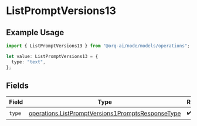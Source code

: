 # ListPromptVersions13

## Example Usage

```typescript
import { ListPromptVersions13 } from "@orq-ai/node/models/operations";

let value: ListPromptVersions13 = {
  type: "text",
};
```

## Fields

| Field                                                                                                                  | Type                                                                                                                   | Required                                                                                                               | Description                                                                                                            |
| ---------------------------------------------------------------------------------------------------------------------- | ---------------------------------------------------------------------------------------------------------------------- | ---------------------------------------------------------------------------------------------------------------------- | ---------------------------------------------------------------------------------------------------------------------- |
| `type`                                                                                                                 | [operations.ListPromptVersions1PromptsResponseType](../../models/operations/listpromptversions1promptsresponsetype.md) | :heavy_check_mark:                                                                                                     | N/A                                                                                                                    |